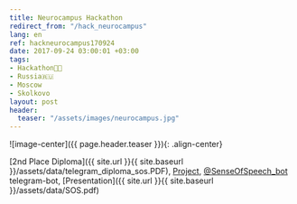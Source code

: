 ```yaml
---
title: Neurocampus Hackathon
redirect_from: "/hack_neurocampus"
lang: en
ref: hackneurocampus170924
date: 2017-09-24 03:00:01 +03:00
tags:
- Hackathon👨‍💻
- Russia🇷🇺
- Moscow
- Skolkovo
layout: post
header:
  teaser: "/assets/images/neurocampus.jpg"
---
```


![image-center]({{ page.header.teaser }}){: .align-center}

[2nd Place Diploma]({{ site.url }}{{ site.baseurl }}/assets/data/telegram_diploma_sos.PDF), [Project](https://github.com/akarazeev/SenseOfSpeech), [@SenseOfSpeech_bot](https://t.me/senseofspeech_bot) telegram-bot, [Presentation]({{ site.url }}{{ site.baseurl }}/assets/data/SOS.pdf)
